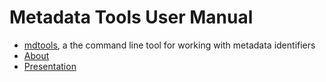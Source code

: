 # Metadata Tools User Manual

- [mdtools](mdtools.1.md), a the command line tool for working with metadata identifiers
- [About](about.md)
- [Presentation](presentations/presentation1.md)
